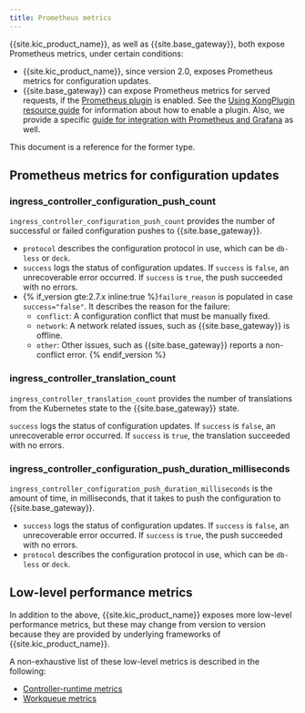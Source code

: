 ```yaml
---
title: Prometheus metrics
---
```


{{site.kic_product_name}}, as well as {{site.base_gateway}}, both expose Prometheus metrics, under certain conditions:

* {{site.kic_product_name}}, since version 2.0, exposes Prometheus metrics for configuration updates.
* {{site.base_gateway}} can expose Prometheus metrics for served requests, if the [Prometheus plugin][prom-plugin] is enabled. See the [Using KongPlugin resource guide][kongplugin-guide] for information about how to enable a plugin. Also, we provide a specific [guide for integration with Prometheus and Grafana][grafana-guide] as well.

This document is a reference for the former type.

## Prometheus metrics for configuration updates

### ingress_controller_configuration_push_count

`ingress_controller_configuration_push_count` provides the number of successful or failed configuration pushes to {{site.base_gateway}}.

* `protocol` describes the configuration protocol in use, which can be `db-less` or `deck`. 
* `success` logs the status of configuration updates. If `success` is `false`, an unrecoverable error occurred.  If `success` is `true`, the push succeeded with no errors.  
* {% if_version gte:2.7.x inline:true %}`failure_reason` is populated in case `success="false"`. It describes the reason for the failure: 
    * `conflict`: A configuration conflict that must be manually fixed. 
    * `network`: A network related issues, such as {{site.base_gateway}} is offline.
    * `other`: Other issues, such as {{site.base_gateway}} reports a non-conflict error. {% endif_version %}


### ingress_controller_translation_count
`ingress_controller_translation_count` provides the number of translations from the Kubernetes state to the {{site.base_gateway}} state. 

`success` logs the status of configuration updates. If `success` is `false`, an unrecoverable error occurred.  If `success` is `true`, the translation succeeded with no errors.

### ingress_controller_configuration_push_duration_milliseconds
`ingress_controller_configuration_push_duration_milliseconds` is the amount of time, in milliseconds, that it takes to push the configuration to {{site.base_gateway}}. 
 
* `success` logs the status of configuration updates. If `success` is `false`, an unrecoverable error occurred.  If `success` is `true`, the push succeeded with no errors.
* `protocol` describes the configuration protocol in use, which can be `db-less` or `deck`.

## Low-level performance metrics

In addition to the above, {{site.kic_product_name}} exposes more low-level performance metrics, but these may change from version to version because they are provided by underlying frameworks of {{site.kic_product_name}}.

A non-exhaustive list of these low-level metrics is described in the following:
* [Controller-runtime metrics](https://github.com/kubernetes-sigs/controller-runtime/blob/master/pkg/internal/controller/metrics/metrics.go)
* [Workqueue metrics](https://github.com/kubernetes/component-base/blob/release-1.20/metrics/prometheus/workqueue/metrics.go#L29)

[kongplugin-guide]: /kubernetes-ingress-controller/{{page.kong_version}}/guides/using-kongplugin-resource/
[grafana-guide]: /kubernetes-ingress-controller/{{page.kong_version}}/guides/prometheus-grafana/
[prom-plugin]: /hub/kong-inc/prometheus/

